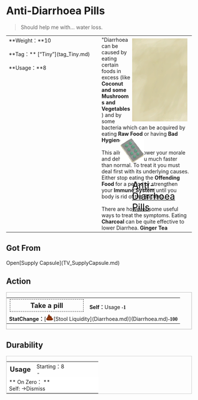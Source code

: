 # Anti-Diarrhoea Pills  
> Should help me with... water loss.  
  
<table class="table table-bordered" data-toggle="table"  data-show-header="false"><thead style="display:none"><tr ><th  style="width:50%;text-align:left;vertical-align:top;"  >title</th><th  style="width:50%;text-align:left;vertical-align:top;"  ></th></tr></thead><tr ><td  style="width:50%;text-align:left;vertical-align:top;"  >**Weight：**10<br><br>**Tag：**	[“Tiny”](tag_Tiny.md)<br><br>**Usage：**8</td><td  style="width:50%;text-align:left;vertical-align:top;"  ><div style="float:right; margin:5px"><div class="gamecard" style="width:150px; height:225px;"><a href="AntiDiarrhoeaPills.md" style="color:black"><img class="bg" decoding="async" src="../wiki/Sprite/BG_SandTop.png" href="a.md" style="max-width:150px;max-height:225px;"><img decoding="async" src="../wiki/Sprite/Anti-Diarrhoea.png" class="cardimageNoBack" style="transform: translate(-50%, 0%) scale(0.4398826979472141);"><span style="font-size: 25px;">Anti-Diarrhoea Pills</span></a></div></div>"Diarrhoea can be caused by eating certain foods in excess (like <b>Coconut and some Mushrooms and Vegetables</b>) and by some bacteria which can be acquired by eating <b>Raw Food</b> or having <b>Bad Hygiene</b>.<br><br>This ailment will lower your morale and dehydrate you much faster than normal. To treat it you must deal first with its underlying causes. Either stop eating the <b>Offending Food</b> for a period or strengthen your <b>Immune System</b> until you body is rid of the Bacteria.<br><br>There are however some useful ways to treat the symptoms. Eating <b>Charcoal</b> can be quite effective to lower Diarrhea. <b>Ginger Tea</td></tr></tbody></table>  
  
## Got From  
<div style="display:inline-block"><div class="gamedatalist" style="text-align:left;min-width:200px;min-height:0px;"><div style="display:inline-block"><div style="display:inline-block;vertical-align:middle;">Open</div><div style="display:inline-block;vertical-align:middle;">[Supply Capsule](TV_SupplyCapsule.md)</div></div></div></div>  
  
## Action  
<div  style="border:1px solid #BBB"><table><tr><td rowspan="2" style="width:200px;text-align:center;font-size:1.3em;font-weight:bold"><div style="padding:5px;border:1px dashed #333"><div>Take a pill</div></div></td><td></td></tr><tr><td><b>Self：</b>Usage  <span style="font-family:ui-monospace"><b>-1</b></span></td></tr><tr><td colspan="2"><b>StatChange：</b>[<div style="width:20px;display:inline-block;text-align:center"><img decoding="async" src="../wiki/Sprite/Poop.png" href="a.md" style="max-width:20px;max-height:20px;"></div>[Stool Liquidity](Diarrhoea.md)](Diarrhoea.md)<span style="font-family:ui-monospace"><b>-100</b></span></td></tr></table></div>  
  
  
## Durability   
<div  style="border:1px solid #CCC;"><table style="margin-bottom:0px;"><tr><td style="width:30%;text-align:left; background-color:#FEFEFE;font-size:1.3em;font-weight:bold;">Usage</td><td style="font-size:1em;background-color:#FEFEFE">Starting：8<br>-</td></tr><tr style="background-color:#FFFFFF"><td colspan=2>** On Zero： **<br>Self: →Dismiss</td></tr></table></div>  


<script>document.title="Anti-Diarrhoea Pills - Card Survival Wiki";</script>